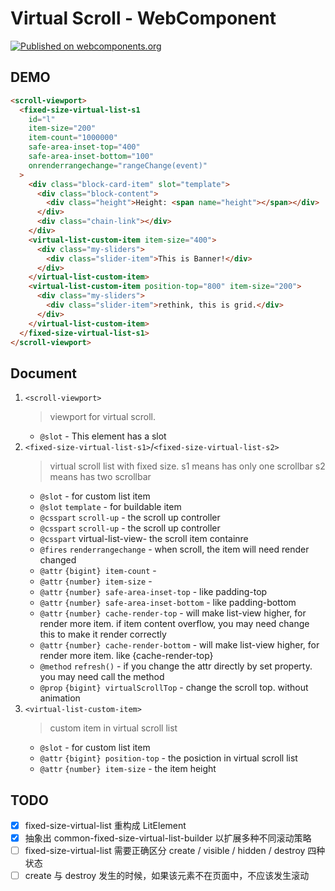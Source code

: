 # Virtual Scroll - WebComponent

[![Published on webcomponents.org](https://img.shields.io/badge/webcomponents.org-published-blue.svg)](https://www.webcomponents.org/element/owner/my-element)

<!--
```html
<custom-element-demo>
  <template>
    <script type="importmap">
    {
        "imports": {
        "lit-element": "//unpkg.com/lit-element@2.4.0/lit-element.js",
        "lit-html/": "//unpkg.com/lit-html@1.4.1/"
        }
    }
    </script>
    <script type="module" src="./dist/virtual-scroll.es.js"></script>
    <style>
    html,
    body {
        width: 100%;
        height: 100%;
        margin: 0;
        background-color: #ddd;
    }
    body {
        box-sizing: border-box;
        padding: 10px 20px;
        align-items: center;
        justify-content: stretch;
    }
    scroll-viewport {
        width: 100%;
        height: 100%;
        background-color: #999;
        position: relative;
    }
    .block-card-item {
        height: 200px;
        width: 100%;
        box-sizing: border-box;
        --card-color: #2196f3;
        height: 100%;
        padding: 10px 25px;
    }
    .block-card-item [name="height"] {
        contain: strict;
    }
    .block-content {
        height: 100%;
        padding: 30px;
        box-sizing: border-box;
        background: linear-gradient(180deg, var(--card-color), #fff);
        border-radius: 20px;
        /* box-shadow: -4px -4px 8px rgba(255, 255, 255, 0.2),
            4px 4px 8px rgba(0, 0, 0, 0.2); */
    }
    .block-card-item.first .chain-link {
        display: none;
    }
    .block-card-item.hide {
        display: none;
    }
    .chain-link {
        position: absolute;
        top: -30px;
        left: 0;
        z-index: 2;
        height: 60px;
        width: 100%;
        display: flex;
        flex-direction: row;
        justify-content: space-around;
    }
    .chain-link::before,
    .chain-link::after {
        content: " ";
        width: 10px;
        background: #81c784;
        /* box-shadow: -1px -1px 2px rgba(255, 255, 255, 0.2),
            1px 1px 2px rgba(0, 0, 0, 0.2); */
        border-radius: 5px;
    }
    .top-button {
        width: 100%;
    }
    .my-sliders {
        width: 100%;
        height: 100%;
        padding: 10px;
        box-sizing: border-box;
    }
    .my-sliders .slider-item {
        background-color: #e91e63;
        width: 100%;
        height: 100%;
        border-radius: 10px;
        display: flex;
        align-items: center;
        justify-content: center;
    }
    </style>
    <script>
    function rangeChange(event) {
        const { entries } = event.detail;
        for (const { node, index, isIntersecting } of entries) {
        const viewClass = event.target.className;
        if (isIntersecting) {
            const height = l.itemCount - index;
            const heightEle = node.querySelector("[name=height]");
            if (heightEle.textContent != height) {
            (heightEle.firstChild || heightEle).textContent = height;
            }
            node.contentNode.classList.toggle(
            "first",
            index === 0n || index === 3n
            );
            node.contentNode.classList.toggle("hide", index === 2n);
        }
        }
    }
    function gotoTop() {
        l.virtualScrollTop = 0;
    }
    </script>
    <next-code-block></next-code-block>
  </template>
</custom-element-demo>
```
-->

## DEMO

```html
<scroll-viewport>
  <fixed-size-virtual-list-s1
    id="l"
    item-size="200"
    item-count="1000000"
    safe-area-inset-top="400"
    safe-area-inset-bottom="100"
    onrenderrangechange="rangeChange(event)"
  >
    <div class="block-card-item" slot="template">
      <div class="block-content">
        <div class="height">Height: <span name="height"></span></div>
      </div>
      <div class="chain-link"></div>
    </div>
    <virtual-list-custom-item item-size="400">
      <div class="my-sliders">
        <div class="slider-item">This is Banner!</div>
      </div>
    </virtual-list-custom-item>
    <virtual-list-custom-item position-top="800" item-size="200">
      <div class="my-sliders">
        <div class="slider-item">rethink, this is grid.</div>
      </div>
    </virtual-list-custom-item>
  </fixed-size-virtual-list-s1>
</scroll-viewport>
```

## Document

1. `<scroll-viewport>`
   > viewport for virtual scroll.
   - `@slot` - This element has a slot
2. `<fixed-size-virtual-list-s1>`/`<fixed-size-virtual-list-s2>`
   > virtual scroll list with fixed size.
   > s1 means has only one scrollbar
   > s2 means has two scrollbar
   - `@slot` - for custom list item
   - `@slot` `template` - for buildable item
   - `@csspart` `scroll-up` - the scroll up controller
   - `@csspart` `scroll-up` - the scroll up controller
   - `@csspart` virtual-list-view- the scroll item containre
   - `@fires` `renderrangechange` - when scroll, the item will need render changed
   - `@attr` `{bigint} item-count` -
   - `@attr` `{number} item-size` -
   - `@attr` `{number} safe-area-inset-top` - like padding-top
   - `@attr` `{number} safe-area-inset-bottom` - like padding-bottom
   - `@attr` `{number} cache-render-top` - will make list-view higher, for render more item. if item content overflow, you may need change this to make it render correctly
   - `@attr` `{number} cache-render-bottom` - will make list-view higher, for render more item. like {cache-render-top}
   - `@method` `refresh()` - if you change the attr directly by set property. you may need call the method
   - `@prop` `{bigint} virtualScrollTop` - change the scroll top. without animation
3. `<virtual-list-custom-item>`
   > custom item in virtual scroll list
   - `@slot` - for custom list item
   - `@attr` `{bigint} position-top` - the posiction in virtual scroll list
   - `@attr` `{number} item-size` - the item height

## TODO

- [x] fixed-size-virtual-list 重构成 LitElement
- [x] 抽象出 common-fixed-size-virtual-list-builder 以扩展多种不同滚动策略
- [ ] fixed-size-virtual-list 需要正确区分 create / visible / hidden / destroy 四种状态
- [ ] create 与 destroy 发生的时候，如果该元素不在页面中，不应该发生滚动

